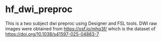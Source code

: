 # hf_dwi_preproc

This is a two subject dwi preproc using Designer and FSL tools. DWI raw images were obtained from https://osf.io/mhq3f/ which is the dataset of https://doi.org/10.1038/s41597-025-04863-7
